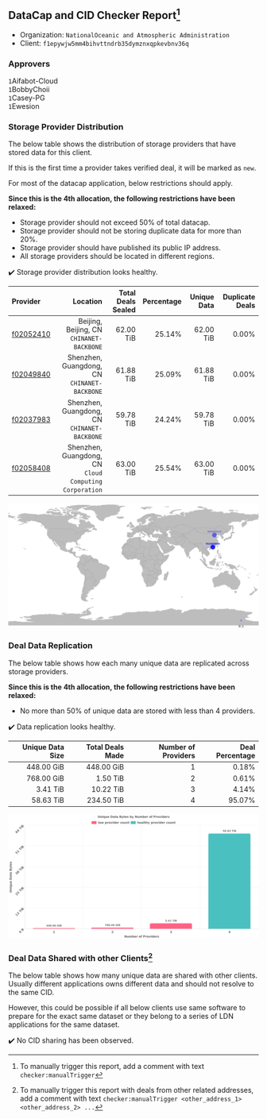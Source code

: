 ## DataCap and CID Checker Report[^1]
 - Organization: `NationalOceanic and Atmospheric Administration`
 - Client: `f1epywjw5mm4bihvttndrb35dymznxqpkevbnv36q`
### Approvers
`1`Aifabot-Cloud<br/>`1`BobbyChoii<br/>`1`Casey-PG<br/>`1`Ewesion

### Storage Provider Distribution
The below table shows the distribution of storage providers that have stored data for this client.

If this is the first time a provider takes verified deal, it will be marked as `new`.

For most of the datacap application, below restrictions should apply.

**Since this is the 4th allocation, the following restrictions have been relaxed:**
 - Storage provider should not exceed 50% of total datacap.
 - Storage provider should not be storing duplicate data for more than 20%.
 - Storage provider should have published its public IP address.
 - All storage providers should be located in different regions.

✔️ Storage provider distribution looks healthy.

| Provider                                              |                                                  Location | Total Deals Sealed | Percentage | Unique Data | Duplicate Deals |
| :---------------------------------------------------- | --------------------------------------------------------: | -----------------: | ---------: | ----------: | --------------: |
| [f02052410](https://filfox.info/en/address/f02052410) |              Beijing, Beijing, CN<br/>`CHINANET-BACKBONE` |          62.00 TiB |     25.14% |   62.00 TiB |           0.00% |
| [f02049840](https://filfox.info/en/address/f02049840) |           Shenzhen, Guangdong, CN<br/>`CHINANET-BACKBONE` |          61.88 TiB |     25.09% |   61.88 TiB |           0.00% |
| [f02037983](https://filfox.info/en/address/f02037983) |           Shenzhen, Guangdong, CN<br/>`CHINANET-BACKBONE` |          59.78 TiB |     24.24% |   59.78 TiB |           0.00% |
| [f02058408](https://filfox.info/en/address/f02058408) | Shenzhen, Guangdong, CN<br/>`Cloud Computing Corporation` |          63.00 TiB |     25.54% |   63.00 TiB |           0.00% |

<img src="https://raw.githubusercontent.com/data-preservation-programs/filplus-checker-assets/main/filecoin-project/filecoin-plus-large-datasets/issues/1608/1679852574154.png"/>

### Deal Data Replication
The below table shows how each many unique data are replicated across storage providers.


**Since this is the 4th allocation, the following restrictions have been relaxed:**
- No more than 50% of unique data are stored with less than 4 providers.

✔️ Data replication looks healthy.

| Unique Data Size | Total Deals Made | Number of Providers | Deal Percentage |
| ---------------: | ---------------: | ------------------: | --------------: |
|       448.00 GiB |       448.00 GiB |                   1 |           0.18% |
|       768.00 GiB |         1.50 TiB |                   2 |           0.61% |
|         3.41 TiB |        10.22 TiB |                   3 |           4.14% |
|        58.63 TiB |       234.50 TiB |                   4 |          95.07% |

<img src="https://raw.githubusercontent.com/data-preservation-programs/filplus-checker-assets/main/filecoin-project/filecoin-plus-large-datasets/issues/1608/1679852574834.png"/>

### Deal Data Shared with other Clients[^3]
The below table shows how many unique data are shared with other clients.
Usually different applications owns different data and should not resolve to the same CID.

However, this could be possible if all below clients use same software to prepare for the exact same dataset or they belong to a series of LDN applications for the same dataset.

✔️ No CID sharing has been observed.

[^1]: To manually trigger this report, add a comment with text `checker:manualTrigger`

[^2]: Deals from those addresses are combined into this report as they are specified with `checker:manualTrigger`

[^3]: To manually trigger this report with deals from other related addresses, add a comment with text `checker:manualTrigger <other_address_1> <other_address_2> ...`
